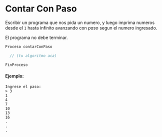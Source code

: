 Contar Con Paso
===============

Escribir un programa que nos pida un numero, y luego imprima numeros desde el `1` hasta infinito
avanzando con _paso_ segun el numero ingresado.

El programa no debe terminar.

```scala
Proceso contarConPaso

  // (tu algoritmo aca)

FinProceso
```

#### Ejemplo:

```
Ingrese el paso:
> 3
1
4
7
10
13
16
.
.
.
```
